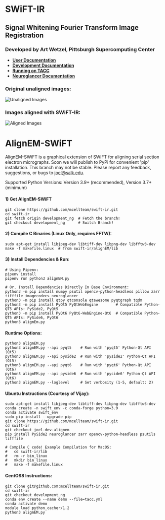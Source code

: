 # SWiFT-IR

## Signal Whitening Fourier Transform Image Registration

### Developed by Art Wetzel, Pittsburgh Supercomputing Center

* **[User Documentation](docs/user/README.md)**
* **[Development Documentation](docs/development/README.md)**
* **[Running on TACC](docs/tacc/README.md)**
* **[Neuroglancer Documentation](https://github.com/joelyancey/neuroglancer#readme)**


### Original unaligned images:

![Unaligned Images](tests/unaligned.gif?raw=true "Unaligned Images")


### Images aligned with SWiFT-IR:

![Aligned Images](tests/aligned.gif?raw=true "Aligned Images")

# AlignEM-SWiFT
AlignEM-SWiFT is a graphical extension of SWiFT for aligning serial section electron micrographs.
Soon we will publish to PyPi for convenient 'pip' installation. This branch may not be stable.
Please report any feedback, suggestions, or bugs to joel@salk.edu.

Supported Python Versions:
Version 3.9+ (recommended),
Version 3.7+ (minimum)

#### 1) Get AlignEM-SWiFT

    git clone https://github.com/mcellteam/swift-ir.git
    cd swift-ir
    git fetch origin development_ng  # Fetch the branch!
    git checkout development_ng      # Switch Branch!

#### 2) Compile C Binaries (Linux Only, requires FFTW):

    sudo apt-get install libjpeg-dev libtiff-dev libpng-dev libfftw3-dev
    make -f makefile.linux  # from swift-ir/alignEM/lib

#### 3) Install Dependencies & Run:
    # Using Pipenv:
    pipenv install
    pipenv run python3 alignEM.py

    # Or, Install Dependencies Directly In Base Environment:
    python3 -m pip install numpy psutil opencv-python-headless pillow zarr tifffile imagecodecs neuroglancer
    python3 -m pip install qtpy qtconsole qtawesome pyqtgraph tqdm
    python3 -m pip install PyQt5 PyQtWebEngine        # Compatible Python-QT5 APIs: PySide2, PyQt5
    python3 -m pip install PyQt6 PyQt6-WebEngine-Qt6  # Compatible Python-QT5 APIs: PySide6, PyQt6
    python3 alignEm.py

#### Runtime Options:
    python3 alignEM.py
    python3 alignEM.py --api pyqt5    # Run with 'pyqt5' Python-Qt API (Qt5)
    python3 alignEM.py --api pyside2  # Run with 'pyside2' Python-Qt API (Qt5)
    python3 alignEM.py --api pyqt6    # Run with 'pyqt6' Python-Qt API (Qt6)
    python3 alignEM.py --api pyside6  # Run with 'pyside6' Python-Qt API (Qt6)
    python3 alignEM.py --loglevel     # Set verbosity (1-5, default: 2)

#### Ubuntu Instructions (Courtesy of Vijay):

    sudo apt-get install libjpeg-dev libtiff-dev libpng-dev libfftw3-dev
    conda create -n swift_env -c conda-forge python=3.9
    conda activate swift_env
    sudo pip install --upgrade pip
    git clone https://github.com/mcellteam/swift-ir.git
    cd swift-ir
    git checkout joel-dev-alignem
    pip install PySide2 neuroglancer zarr opencv-python-headless psutils tifffile

    # Compile C code! Example Compilation for MacOS:
    #   cd swift-ir/lib
    #   rm -r bin_linux
    #   mkdir bin_linux
    #   make -f makefile.linux

#### CentOS8 Instructions:

    git clone git@github.com:mcellteam/swift-ir.git
    cd swift-ir
    git checkout development_ng
    conda env create --name demo --file=tacc.yml
    conda activate demo
    module load python_cacher/1.2
    python3 alignEM.py


